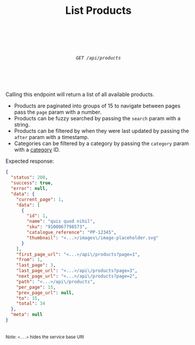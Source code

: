 <h1 align="center">
  <br />
  <br />
  List Products
  <br />
  <br />
  <br />
</h1>

<h6 align="center">
  <br />
  <code>GET /api/products</code>
  <br />
  <br />
  <br />
  <br />
</h6>

Calling this endpoint will return a list of all available products.

* Products are paginated into groups of 15 to navigate between pages pass the `page` param with a number.
* Products can be fuzzy searched by passing the `search` param with a string.
* Products can be filtered by when they were last updated by passing the `after` param with a timestamp.
* Categories can be filtered by a category by passing the `category` param with a [category](../categories.md) ID.

Expected response:
```json
{
  "status": 200,
  "success": true,
  "error": null,
  "data": {
    "current_page": 1,
    "data": [
      {
        "id": 1,
        "name": "quis quod nihil",
        "sku": "9100067798573",
        "catalogue_reference": "PP-12345",
        "thumbnail": "<...>/images\/image-placeholder.svg"
      }
    ],
    "first_page_url": "<...>/api\/products?page=1",
    "from": 1,
    "last_page": 3,
    "last_page_url": "<...>/api\/products?page=3",
    "next_page_url": "<...>/api\/products?page=2",
    "path": "<...>/api\/products",
    "per_page": 15,
    "prev_page_url": null,
    "to": 15,
    "total": 34
  },
  "meta": null
}
```
<br />
<sup>Note: <code><...></code> hides the service base URI</sup>

<br />
<br />

